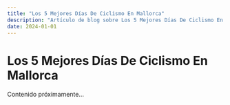 ```yaml
---
title: "Los 5 Mejores Días De Ciclismo En Mallorca"
description: "Artículo de blog sobre Los 5 Mejores Días De Ciclismo En Mallorca"
date: 2024-01-01
---
```


# Los 5 Mejores Días De Ciclismo En Mallorca

Contenido próximamente...
